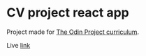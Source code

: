 # CV project react app

Project made for [The Odin Project curriculum](https://www.theodinproject.com/lessons/javascript-cv-application).

Live [link](https://jacky32.github.io/CV-project)
